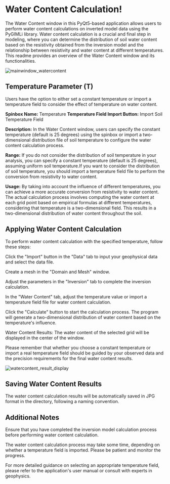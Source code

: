 ﻿# Water Content Calculation!

The Water Content window in this PyQt5-based application allows users to perform water content calculations on inverted model data using the PyGIMLi library. Water content calculation is a crucial and final step in modeling, where you can determine the distribution of soil water content based on the resistivity obtained from the inversion model and the relationship between resistivity and water content at different temperatures. This readme provides an overview of the Water Content window and its functionalities.

![mainwindow_watercontent](https://github.com/wintelestr/Soil-Conditions/assets/133135894/a4a86b9a-4df6-4498-9cb0-c85facdf8fc2)

## Temperature Parameter (T)

Users have the option to either set a constant temperature or import a temperature field to consider the effect of temperature on water content.

**Spinbox Name:** Temperature
**Temperature Field Import Button:** Import Soil Temperature Field

**Description:** In the Water Content window, users can specify the constant temperature (default is 25 degrees) using the spinbox or import a two-dimensional distribution file of soil temperature to configure the water content calculation process.

**Range:**
If you do not consider the distribution of soil temperature in your analysis, you can specify a constant temperature (default is 25 degrees), assuming uniform soil temperature.If you want to consider the distribution of soil temperature, you should import a temperature field file to perform the conversion from resistivity to water content.

**Usage:** By taking into account the influence of different temperatures, you can achieve a more accurate conversion from resistivity to water content. The actual calculation process involves computing the water content at each grid point based on empirical formulas at different temperatures, considering that temperature is a two-dimensional field. This results in a two-dimensional distribution of water content throughout the soil.


## Applying Water Content Calculation

To perform water content calculation with the specified temperature, follow these steps:

Click the "Import" button in the "Data" tab to input your geophysical data and select the data file.

Create a mesh in the "Domain and Mesh" window.

Adjust the parameters in the "Inversion" tab to complete the inversion calculation.

In the "Water Content" tab, adjust the temperature value or import a temperature field file for water content calculation.

Click the "Calculate" button to start the calculation process. The program will generate a two-dimensional distribution of water content based on the temperature's influence.

Water Content Results: The water content of the selected grid will be displayed in the center of the window.

Please remember that whether you choose a constant temperature or import a real temperature field should be guided by your observed data and the precision requirements for the final water content results.

![watercontent_result_display](https://github.com/wintelestr/Soil-Conditions/assets/133135894/5b2ec9a9-dff1-442e-9e83-b99ba6cee72d)


## Saving Water Content Results

The water content calculation results will be automatically saved in JPG format in the directory, following a naming convention.


## Additional Notes

Ensure that you have completed the inversion model calculation process before performing water content calculation.

The water content calculation process may take some time, depending on whether a temperature field is imported. Please be patient and monitor the progress.

For more detailed guidance on selecting an appropriate temperature field, please refer to the application's user manual or consult with experts in geophysics.


